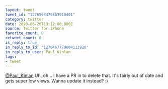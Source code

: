 ```yaml
---
layout: tweet
tweet_id: "1276503479863910401"
category: twitter
date: 2020-06-26T13:12:00.000Z
source: Twitter for iPhone
favorite_count: 0
retweet_count: 0
is_reply: true
in_reply_to_id: "1276467770604113920"
in_reply_to_user: Paul_Kinlan
tags:
- tweet
---
```


[@Paul_Kinlan](https://twitter.com/@Paul_Kinlan) Uh, oh... I have a PR in to delete that. It's fairly out of date and gets super low views. Wanna update it instead? :)
